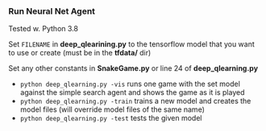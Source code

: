 ### Run Neural Net Agent
Tested w. Python 3.8

Set `FILENAME` in **deep_qlearining.py** to the tensorflow model that you want to use or create (must be in the **tfdata/** dir)


Set any other constants in **SnakeGame.py** or line 24 of **deep_qlearning.py**


+ `python deep_qlearning.py -vis` runs one game with the set model against the simple search agent and shows the game as it is played
+ `python deep_qlearning.py -train` trains a new model and creates the model files (will override model files of the same name)
+ `python deep_qlearning.py -test` tests the given model